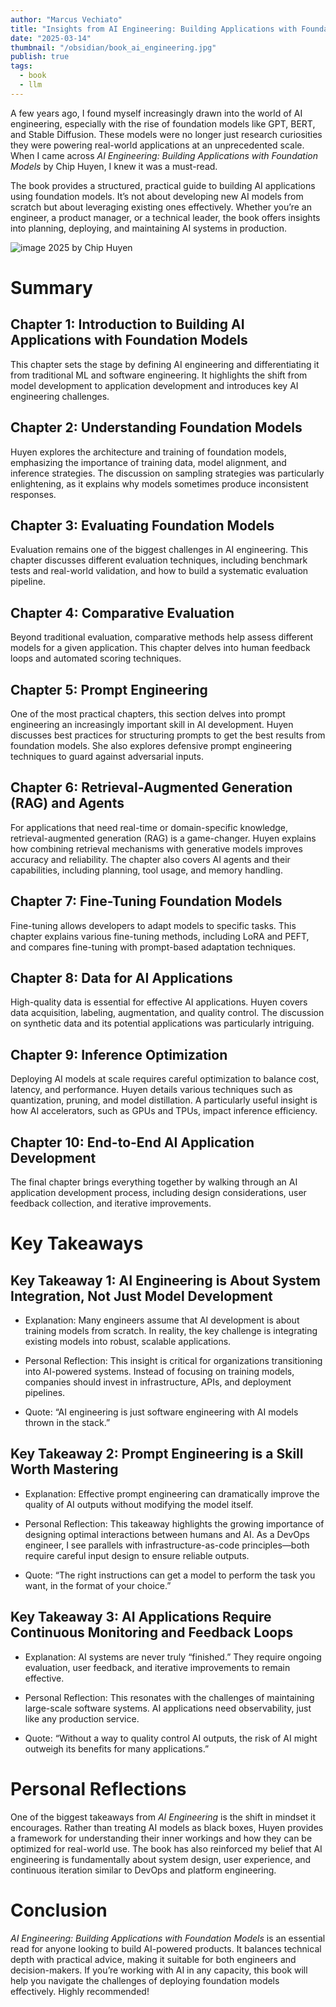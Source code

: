 ```yaml
---
author: "Marcus Vechiato"
title: "Insights from AI Engineering: Building Applications with Foundation Models"
date: "2025-03-14"
thumbnail: "/obsidian/book_ai_engineering.jpg"
publish: true
tags:
  - book
  - llm
--- 
```


A few years ago, I found myself increasingly drawn into the world of AI engineering, especially with the rise of foundation models like GPT, BERT, and Stable Diffusion. These models were no longer just research curiosities they were powering real-world applications at an unprecedented scale. When I came across _AI Engineering: Building Applications with Foundation Models_ by Chip Huyen, I knew it was a must-read.

The book provides a structured, practical guide to building AI applications using foundation models. It’s not about developing new AI models from scratch but about leveraging existing ones effectively. Whether you’re an engineer, a product manager, or a technical leader, the book offers insights into planning, deploying, and maintaining AI systems in production.

![image](/obsidian/book_ai_engineering.jpg)
2025 by  Chip Huyen

# **Summary**

## **Chapter 1: Introduction to Building AI Applications with Foundation Models**

This chapter sets the stage by defining AI engineering and differentiating it from traditional ML and software engineering. It highlights the shift from model development to application development and introduces key AI engineering challenges.

## **Chapter 2: Understanding Foundation Models**

Huyen explores the architecture and training of foundation models, emphasizing the importance of training data, model alignment, and inference strategies. The discussion on sampling strategies was particularly enlightening, as it explains why models sometimes produce inconsistent responses.

## **Chapter 3: Evaluating Foundation Models**

Evaluation remains one of the biggest challenges in AI engineering. This chapter discusses different evaluation techniques, including benchmark tests and real-world validation, and how to build a systematic evaluation pipeline.

## **Chapter 4: Comparative Evaluation**

Beyond traditional evaluation, comparative methods help assess different models for a given application. This chapter delves into human feedback loops and automated scoring techniques.

## **Chapter 5: Prompt Engineering**

One of the most practical chapters, this section delves into prompt engineering an increasingly important skill in AI development. Huyen discusses best practices for structuring prompts to get the best results from foundation models. She also explores defensive prompt engineering techniques to guard against adversarial inputs.

## **Chapter 6: Retrieval-Augmented Generation (RAG) and Agents**

For applications that need real-time or domain-specific knowledge, retrieval-augmented generation (RAG) is a game-changer. Huyen explains how combining retrieval mechanisms with generative models improves accuracy and reliability. The chapter also covers AI agents and their capabilities, including planning, tool usage, and memory handling.

## **Chapter 7: Fine-Tuning Foundation Models**

Fine-tuning allows developers to adapt models to specific tasks. This chapter explains various fine-tuning methods, including LoRA and PEFT, and compares fine-tuning with prompt-based adaptation techniques.

## **Chapter 8: Data for AI Applications**

High-quality data is essential for effective AI applications. Huyen covers data acquisition, labeling, augmentation, and quality control. The discussion on synthetic data and its potential applications was particularly intriguing.

## **Chapter 9: Inference Optimization**

Deploying AI models at scale requires careful optimization to balance cost, latency, and performance. Huyen details various techniques such as quantization, pruning, and model distillation. A particularly useful insight is how AI accelerators, such as GPUs and TPUs, impact inference efficiency.

## **Chapter 10: End-to-End AI Application Development**

The final chapter brings everything together by walking through an AI application development process, including design considerations, user feedback collection, and iterative improvements.

# **Key Takeaways**

## **Key Takeaway 1: AI Engineering is About System Integration, Not Just Model Development**

- Explanation: Many engineers assume that AI development is about training models from scratch. In reality, the key challenge is integrating existing models into robust, scalable applications.
    
- Personal Reflection: This insight is critical for organizations transitioning into AI-powered systems. Instead of focusing on training models, companies should invest in infrastructure, APIs, and deployment pipelines.
    
- Quote: “AI engineering is just software engineering with AI models thrown in the stack.” 

    

## **Key Takeaway 2: Prompt Engineering is a Skill Worth Mastering**

- Explanation: Effective prompt engineering can dramatically improve the quality of AI outputs without modifying the model itself.
    
- Personal Reflection: This takeaway highlights the growing importance of designing optimal interactions between humans and AI. As a DevOps engineer, I see parallels with infrastructure-as-code principles—both require careful input design to ensure reliable outputs.
    
- Quote: “The right instructions can get a model to perform the task you want, in the format of your choice.” 
    

## **Key Takeaway 3: AI Applications Require Continuous Monitoring and Feedback Loops**

- Explanation: AI systems are never truly “finished.” They require ongoing evaluation, user feedback, and iterative improvements to remain effective.
    
- Personal Reflection: This resonates with the challenges of maintaining large-scale software systems. AI applications need observability, just like any production service.
    
- Quote: “Without a way to quality control AI outputs, the risk of AI might outweigh its benefits for many applications.” 
    

# **Personal Reflections**

One of the biggest takeaways from _AI Engineering_ is the shift in mindset it encourages. Rather than treating AI models as black boxes, Huyen provides a framework for understanding their inner workings and how they can be optimized for real-world use. The book has also reinforced my belief that AI engineering is fundamentally about system design, user experience, and continuous iteration similar to DevOps and platform engineering.

# **Conclusion**

_AI Engineering: Building Applications with Foundation Models_ is an essential read for anyone looking to build AI-powered products. It balances technical depth with practical advice, making it suitable for both engineers and decision-makers. If you’re working with AI in any capacity, this book will help you navigate the challenges of deploying foundation models effectively. Highly recommended!